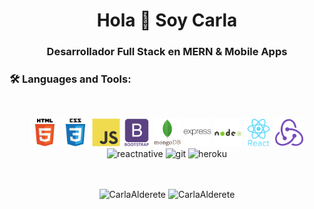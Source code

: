 
<h1 align="center">Hola 👋 Soy Carla</h1>
<h3 align="center">Desarrollador Full Stack en MERN & Mobile Apps</h3>

<h3 align="left"> 🛠 Languages and Tools:</h3>
<br>
<p align="center">
  <img src="https://raw.githubusercontent.com/devicons/devicon/master/icons/html5/html5-original-wordmark.svg" alt="html5" width="45" height="45"/>
  <img src="https://raw.githubusercontent.com/devicons/devicon/master/icons/css3/css3-original-wordmark.svg" alt="css3" width="45" height="45"/>
  <img src="https://raw.githubusercontent.com/devicons/devicon/master/icons/javascript/javascript-original.svg" alt="javascript" width="45" height="45"/>
  <img src="https://raw.githubusercontent.com/devicons/devicon/master/icons/bootstrap/bootstrap-plain-wordmark.svg" alt="bootstrap" width="45" height="45"/>
  <img src="https://raw.githubusercontent.com/devicons/devicon/master/icons/mongodb/mongodb-original-wordmark.svg" alt="mongodb" width="45" height="45"/>
  <img src="https://raw.githubusercontent.com/devicons/devicon/master/icons/express/express-original-wordmark.svg" alt="express" width="45" height="45"/>
  <img src="https://raw.githubusercontent.com/devicons/devicon/master/icons/nodejs/nodejs-original-wordmark.svg" alt="nodejs" width="45" height="45"/>
  <img src="https://raw.githubusercontent.com/devicons/devicon/master/icons/react/react-original-wordmark.svg" alt="react" width="45" height="45"/>
   <img src="https://raw.githubusercontent.com/devicons/devicon/master/icons/redux/redux-original.svg" alt="redux" width="45" height="45"/>
  <img src="https://reactnative.dev/img/header_logo.svg" alt="reactnative" width="45" height="45"/>
  <img src="https://www.vectorlogo.zone/logos/git-scm/git-scm-icon.svg" alt="git" width="45" height="45"/>
  <img src="https://www.vectorlogo.zone/logos/heroku/heroku-icon.svg" alt="heroku" width="45" height="45"/>
</p>
<br><br>

<div width = "90%" align="center">
<img width = "45%" src= "https://github-readme-stats.vercel.app/api?username=CarlaAlderete&show_icons=true&include_all_commits=true&theme=monokai" alt="CarlaAlderete" />
<img width = "45%" src="https://github-readme-stats.vercel.app/api/top-langs/?username=CarlaAlderete&layout=compact&theme=monokai&langs_count=6" alt="CarlaAlderete" />
</div>
